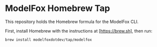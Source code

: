 # ModelFox Homebrew Tap

This repository holds the Homebrew formula for the ModelFox CLI. 

First, install Homebrew with the instructions at [https://brew.sh], then run:

```bash
brew install modelfoxdotdev/tap/modelfox
```
